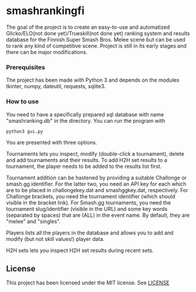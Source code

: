 # smashrankingfi
The goal of the project is to create an easy-to-use and automatized Glicko/ELO(not done yet)/Trueskill(not done yet) ranking system and results database for the Finnish Super Smash Bros. Melee scene but can be used to rank any kind of competitive scene. Project is still in its early stages and there can be major modifications.

### Prerequisites
The project has been made with Python 3 and depends on the modules tkinter, numpy, dateutil, requests, sqlite3.

### How to use
You need to have a specifically prepared sql database with name "smashranking.db" in the directory. You can run the program with
```
python3 gui.py
```
You are presented with three options. 

Tournaments lets you inspect, modify (double-click a tournament), delete and add tournaments and their results. To add H2H set results to a tournament, the player needs to be added to the results list first. 

Tournament addition can be hastened by providing a suitable Challonge or smash.gg identifier. For the latter two, you need an API key for each which are to be placed in challongekey.dat and smashggkey.dat, respectively. For Challonge brackets, you need the tournament identifier (which should visible in the bracket link). For Smash.gg tournaments, you need the tournament slug/identifier (visible in the URL) and some key words (separated by spaces) that are (ALL) in the event name. By default, they are "melee" and "singles".

Players lists all the players in the database and allows you to add and modify (but not skill values!) player data.

H2H sets lets you inspect H2H set results during recent sets.

## License
This project has been licensed under the MIT license. See [LICENSE](LICENSE)
